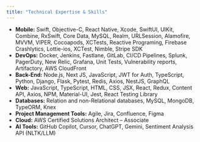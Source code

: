 ```yaml
---
title: "Technical Expertise & Skills"
---
```


- **Mobile:** Swift, Objective-C, React Native, Xcode, SwiftUI, UIKit, Combine, RxSwift, Core Data, MySQL, Realm, URLSession, Alamofire, MVVM, VIPER, Cocoapods, XCTests, Reactive Programing, Firebase Crashlytics, Lottie-ios, XCTest, Nimble, Stripe SDK
- **DevOps:** Docker, Jenkins, Fastlane, GitLab, CI/CD Pipelines, Splunk, PagerDuty, New Relic, Grafana, Unit Tests, Vulnerability reports, Artifactory, AWS CloudFront
- **Back-End:** Node.js, Next JS, JavaScript, JWT for Auth, TypeScript, Python, Django, Flask, Pytest, Redis, Axios, NestJS, GraphQL
- **Web:** JavaScript, TypeScript, HTML, CSS, JSX, React, Redux, Content API, Axios, NPM, Material-UI, Jest, React Testing Library
- **Databases:** Relation and non-Relational databases, MySQL, MongoDB, TypeORM, Knex
- **Project Management Tools:** Agile, Jira, Confluence, Figma
- **Cloud:** AWS Certified Solutions Architect – Associate
- **AI Tools:** GitHub Copilot, Cursor, ChatGPT, Gemini, Sentiment Analysis API (NLTK/LLM)

